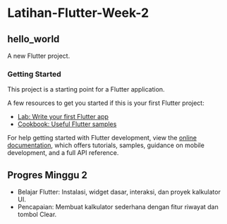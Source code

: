 # Latihan-Flutter-Week-2

## hello_world

A new Flutter project.

### Getting Started

This project is a starting point for a Flutter application.

A few resources to get you started if this is your first Flutter project:

- [Lab: Write your first Flutter app](https://docs.flutter.dev/get-started/codelab)
- [Cookbook: Useful Flutter samples](https://docs.flutter.dev/cookbook)

For help getting started with Flutter development, view the
[online documentation](https://docs.flutter.dev/), which offers tutorials,
samples, guidance on mobile development, and a full API reference.

## Progres Minggu 2
- Belajar Flutter: Instalasi, widget dasar, interaksi, dan proyek kalkulator UI.
- Pencapaian: Membuat kalkulator sederhana dengan fitur riwayat dan tombol Clear.